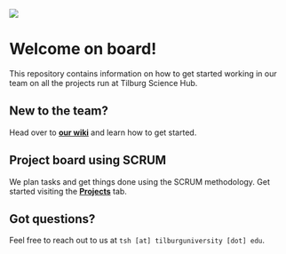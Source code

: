 ![](https://tilburgsciencehub.com/img/logo.svg)

# Welcome on board!

This repository contains information on how to get started working in our team on all the projects run at Tilburg Science Hub.

## New to the team?

Head over to **[our wiki](https://github.com/tilburgsciencehub/onboard/wiki)** and learn how to get started.

## Project board using SCRUM

We plan tasks and get things done using the SCRUM methodology. Get started visiting the **[Projects](https://github.com/tilburgsciencehub/onboard/projects)** tab.

## Got questions?

Feel free to reach out to us at `tsh [at] tilburguniversity [dot] edu`.
